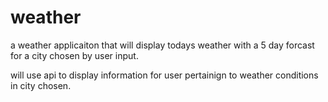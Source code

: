 # weather

a weather applicaiton that will display todays  weather with a 5 day forcast for a city chosen by user input.

will use api to display information for user pertainign to weather conditions in city chosen. 

